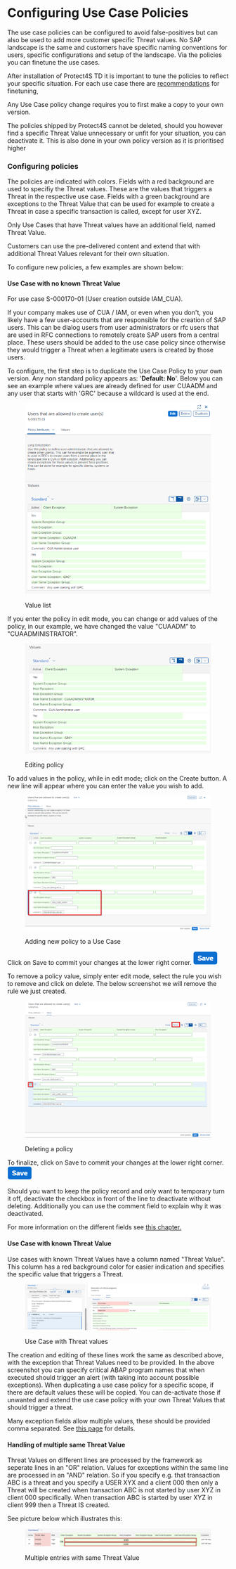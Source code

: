 # Configuring Use Case Policies

The use case policies can be configured to avoid false-positives but can also be used to add more customer specific Threat values. No SAP landscape is the same and customers have specific naming conventions for users, specific configurations and setup of the landscape. Via the policies you can finetune the use cases.

After installation of Protect4S TD it is important to tune the policies to reflect your specific situation. For each use case there are [recommendations](../recommendations/) for finetuning,&#x20;

Any Use Case policy change requires you to first make a copy to your own version.

The policies shipped by Protect4S cannot be deleted, should you however find a specific Threat Value unnecessary or unfit for your situation, you can deactivate it. This is also done in your own policy version as it is prioritised higher

### Configuring policies

The policies are indicated with colors. Fields with a red background are used to specifiy the Threat values. These are the values that triggers a Threat in the respective use case. Fields with a green background are exceptions to the Threat Value that can be used for example to create a Threat in case a specific transaction is called, except for user XYZ.

Only Use Cases that have Threat values have an additional field, named Threat Value.

Customers can use the pre-delivered content and extend that with additional Threat Values relevant for their own situation.&#x20;

To configure new policies, a few examples are shown below:

#### Use Case with no known Threat Value

For use case S-000170-01 (User creation outside IAM\_CUA).&#x20;

If your company makes use of CUA / IAM, or even when you don't, you likely have a few user-accounts that are responsible for the creation of SAP users. This can be dialog users from user administrators or rfc users that are used in RFC connections to remotely create SAP users from a central place. These users should be added to the use case policy since otherwise they would trigger a Threat when a legitimate users is created by those users.&#x20;

To configure, the first step is to duplicate the Use Case Policy to your own version. Any non standard policy appears as: '**Default: No**'. Below you can see an example where values are already defined for user CUAADM and any user that starts with 'GRC' because a wildcard is used at the end.&#x20;



<figure><img src="../../.gitbook/assets/image (7).png" alt=""><figcaption><p>Value list</p></figcaption></figure>

If you enter the policy in edit mode, you can change or add values of the policy, in our example, we have changed the value "CUAADM" to "CUAADMINISTRATOR".

<figure><img src="../../.gitbook/assets/image (8) (2).png" alt=""><figcaption><p>Editing policy</p></figcaption></figure>

To add values in the policy, while in edit mode; click on the Create button. A new line will appear where you can enter the value you wish to add.

<figure><img src="../../.gitbook/assets/image (9).png" alt=""><figcaption><p>Adding new policy to a Use Case</p></figcaption></figure>

Click on Save to commit your changes at the lower right corner. ![](<../../.gitbook/assets/image (33).png>)

To remove a policy value, simply enter edit mode, select the rule you wish to remove and click on delete. The below screenshot we will remove the rule we just created.

<figure><img src="../../.gitbook/assets/image (77).png" alt=""><figcaption><p>Deleting a policy</p></figcaption></figure>

To finalize, click on Save to commit your changes at the lower right corner. ![](<../../.gitbook/assets/image (33).png>)

Should you want to keep the policy record and only want to temporary turn it off, deactivate the checkbox in front of the line to deactivate without deleting. Additionally you can use the comment field to explain why it was deactivated.

For more information on the different fields see [this chapter.](use-case-policy-attributes.md)

#### Use Case with known Threat Value

Use cases with known Threat Values have a column named "Threat Value". This column has a red background color for easier indication and specifies the specific value that triggers a Threat.

<figure><img src="../../.gitbook/assets/image (1) (2).png" alt=""><figcaption><p>Use Case with Threat values</p></figcaption></figure>

The creation and editing of these lines work the same as described above, with the exception that Threat Values need to be provided. In the above screenshot you can specify critical ABAP program names that when executed should trigger an alert (with taking into account possible exceptions). When duplicating a use case policy for a specific scope, if there are default values these will be copied. You can de-activate those if unwanted and extend the use case policy with your own Threat Values that should trigger a threat.

Many exception fields allow multiple values, these should be provided comma separated. See [this page](use-case-policy-attributes.md#threat-value-attributes) for details.

#### Handling of multiple same Threat Value

Threat Values on different lines are processed by the framework as seperate lines in an "OR" relation. Values for exceptions within the same line are processed in an "AND" relation. So if you specify e.g. that transaction ABC is a threat and you specify a USER XYX and a client 000 then only a Threat will be created when transaction ABC is not started by user XYZ in client 000 specifically. When transaction ABC is started by user XYZ in client 999 then a Threat IS created.&#x20;

See picture below which illustrates this:

<figure><img src="../../.gitbook/assets/image (1) (8).png" alt=""><figcaption><p>Multiple entries with same Threat Value</p></figcaption></figure>
